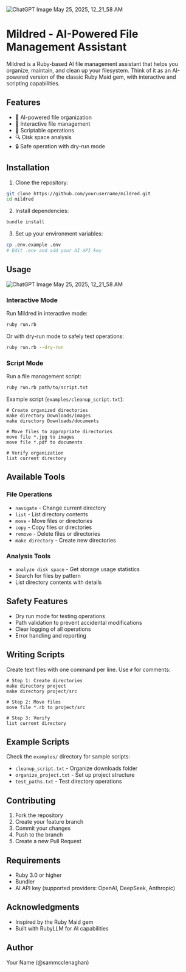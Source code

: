 ![ChatGPT Image May 25, 2025, 12_21_58 AM](https://github.com/user-attachments/assets/7ce8d403-cfc7-4cbf-8346-04b2adaa8bb9)

# Mildred - AI-Powered File Management Assistant

Mildred is a Ruby-based AI file management assistant that helps you organize, maintain, and clean up your filesystem. Think of it as an AI-powered version of the classic Ruby Maid gem, with interactive and scripting capabilities.

## Features

- 🤖 AI-powered file organization
- 📂 Interactive file management
- 📜 Scriptable operations
- 🔍 Disk space analysis
- 🔒 Safe operation with dry-run mode

## Installation

1. Clone the repository:
```bash
git clone https://github.com/yourusername/mildred.git
cd mildred
```

2. Install dependencies:
```bash
bundle install
```

3. Set up your environment variables:
```bash
cp .env.example .env
# Edit .env and add your AI API key
```

## Usage
![ChatGPT Image May 25, 2025, 12_21_58 AM](https://github.com/user-attachments/assets/3830ee57-2e9c-43e6-9dec-951171bb74a9)

### Interactive Mode

Run Mildred in interactive mode:

```bash
ruby run.rb
```

Or with dry-run mode to safely test operations:

```bash
ruby run.rb --dry-run
```

### Script Mode

Run a file management script:

```bash
ruby run.rb path/to/script.txt
```

Example script (`examples/cleanup_script.txt`):
```
# Create organized directories
make directory Downloads/images
make directory Downloads/documents

# Move files to appropriate directories
move file *.jpg to images
move file *.pdf to documents

# Verify organization
list current directory
```

## Available Tools

### File Operations
- `navigate` - Change current directory
- `list` - List directory contents
- `move` - Move files or directories
- `copy` - Copy files or directories
- `remove` - Delete files or directories
- `make directory` - Create new directories

### Analysis Tools
- `analyze disk space` - Get storage usage statistics
- Search for files by pattern
- List directory contents with details

## Safety Features

- Dry run mode for testing operations
- Path validation to prevent accidental modifications
- Clear logging of all operations
- Error handling and reporting

## Writing Scripts

Create text files with one command per line. Use `#` for comments:

```
# Step 1: Create directories
make directory project
make directory project/src

# Step 2: Move files
move file *.rb to project/src

# Step 3: Verify
list current directory
```

## Example Scripts

Check the `examples/` directory for sample scripts:
- `cleanup_script.txt` - Organize downloads folder
- `organize_project.txt` - Set up project structure
- `test_paths.txt` - Test directory operations

## Contributing

1. Fork the repository
2. Create your feature branch
3. Commit your changes
4. Push to the branch
5. Create a new Pull Request

## Requirements

- Ruby 3.0 or higher
- Bundler
- AI API key (supported providers: OpenAI, DeepSeek, Anthropic)

## Acknowledgments

- Inspired by the Ruby Maid gem
- Built with RubyLLM for AI capabilities

## Author

Your Name (@sammcclenaghan)
